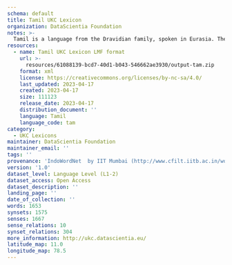 ```yaml
---
schema: default
title: Tamil UKC Lexicon
organization: DataScientia Foundation
notes: >-
  Tamil is a language from the Dravidian family, spoken in Eurasia. The UKC Lexicon of Tamil is represented as a lexico-semantic network. It consists of words, word senses, synsets, as well as sense-level and synset-level relationships.
resources:
  - name: Tamil UKC Lexicon LMF format
    url: >-
      resources/61088139-bcd7-40d1-b043-546662ae3930/output-tam.zip
    format: xml
    license: https://creativecommons.org/licenses/by-nc-sa/4.0/
    last_updated: 2023-04-17
    created: 2023-04-17
    size: 111123
    release_date: 2023-04-17
    distribution_document: ''
    language: Tamil
    language_code: tam
category:
  - UKC Lexicons
maintainer: DataScientia Foundation
maintainer_email: ''
tags: ''
provenance: 'IndoWordNet  by IIT Mumbai (http://www.cfilt.iitb.ac.in/wordnet/webhwn/); Wiktionary 2022.01. by Wikimedia Foundation (http://en.wiktionary.org); CogNet 2.1 by Khuyagbaatar Batsuren, National University of Mongolia (http://cognet.ukc.disi.unitn.it); KinDiv: Kinship Diversity 1.0 by Temuulen Khishigsuren (http://ukc.disi.unitn.it/index.php/kinship/); UniMet: Universal Metonymy 1.0 by Temuulen Khishigsuren and Gábor Bella (http://ukc.disi.unitn.it/index.php/metonymy/); MorphyNet 2.0 by Gábor Bella and Khuyagbaatar Batsuren (http://ukc.disi.unitn.it/index.php/morphynet/); Antonymy 1.0 by Gábor Bella (http://ukc.datascientia.eu); NorthEuraLex 0.9 by Johannes Dellert and Gerhard Jäger, Eberhard Karls Universität Tübingen (http://northeuralex.org/); Princeton WordNet 2.1 by Princeton University (https://wordnet.princeton.edu)'
version: '1.0'
dataset_level: Language Level (L1-2)
dataset_access: Open Access
dataset_description: ''
landing_page: ''
date_of_collection: ''
words: 1653
synsets: 1575
senses: 1667
sense_relations: 10
synset_relations: 304
more_information: http://ukc.datascientia.eu/
latitude_map: 11.0
longitude_map: 78.5
---
```

